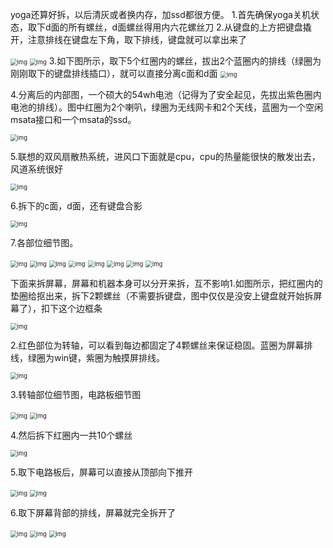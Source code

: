 yoga还算好拆，以后清灰或者换内存，加ssd都很方便。
1.首先确保yoga关机状态，取下d面的所有螺丝，d面螺丝得用内六花螺丝刀
2.从键盘的上方把键盘撬开，注意排线在键盘左下角，取下排线，键盘就可以拿出来了

<img src="https://cdn.jsdelivr.net/gh/Shadowalker1995/images/2020/011633gzu7mghqwphuhvh0.jpg.thumb.jpg" alt="img" style="zoom: 67%;" />

<img src="https://cdn.jsdelivr.net/gh/Shadowalker1995/images/2020/0116346f6arq08iz6t7c70.jpg.thumb.jpg" alt="img" style="zoom:67%;" />
3.如下图所示，取下5个红圈内的螺丝，拔出2个蓝圈内的排线（绿圈为刚刚取下的键盘排线插口），就可以直接分离c面和d面

<img src="https://cdn.jsdelivr.net/gh/Shadowalker1995/images/2020/011634m8ll82hvxh8whvpb.jpg.thumb.jpg" alt="img" style="zoom:67%;" />

4.分离后的内部图，一个硕大的54wh电池（记得为了安全起见，先拔出紫色圈内电池的排线）。图中红圈为2个喇叭，绿圈为无线网卡和2个天线，蓝圈为一个空闲msata接口和一个msata的ssd。

<img src="https://cdn.jsdelivr.net/gh/Shadowalker1995/images/2020/011634qrpjr6c6mlcl54b3.jpg.thumb.jpg" alt="img" style="zoom:67%;" />

5.联想的双风扇散热系统，进风口下面就是cpu，cpu的热量能很快的散发出去，风道系统很好

<img src="https://cdn.jsdelivr.net/gh/Shadowalker1995/images/2020/011635wjphbqkb2hhmzj24.jpg" alt="img" style="zoom:67%;" />

6.拆下的c面，d面，还有键盘合影

<img src="https://cdn.jsdelivr.net/gh/Shadowalker1995/images/2020/011635cptwte4d85msdsmd.jpg.thumb.jpg" alt="img" style="zoom:67%;" />

7.各部位细节图。

<img src="https://cdn.jsdelivr.net/gh/Shadowalker1995/images/2020/011636zbjqfoop5ps3mymb.jpg.thumb.jpg" alt="img" style="zoom:67%;" />

<img src="https://cdn.jsdelivr.net/gh/Shadowalker1995/images/2020/011637ln0bfdbbtzvfn33l.jpg.thumb.jpg" alt="img" style="zoom:67%;" />

<img src="https://cdn.jsdelivr.net/gh/Shadowalker1995/images/2020/011637ghc2cyuc46cwycyx.jpg.thumb.jpg" alt="img" style="zoom:67%;" />

<img src="https://cdn.jsdelivr.net/gh/Shadowalker1995/images/2020/011638dmk4mkkgz9mb099q.jpg.thumb.jpg" alt="img" style="zoom:67%;" />

<img src="https://cdn.jsdelivr.net/gh/Shadowalker1995/images/2020/0116397uacd7rwc7ca0c00.jpg.thumb.jpg" alt="img" style="zoom:67%;" />

<img src="https://cdn.jsdelivr.net/gh/Shadowalker1995/images/2020/011640kmddnmvjeujhuelu.jpg.thumb.jpg" alt="img" style="zoom:67%;" />

<img src="https://cdn.jsdelivr.net/gh/Shadowalker1995/images/2020/011640798qs0dsd9u05usu.jpg.thumb.jpg" alt="img" style="zoom:67%;" />

<img src="https://cdn.jsdelivr.net/gh/Shadowalker1995/images/2020/011641nswjgxwqlfokzihl.jpg.thumb.jpg" alt="img" style="zoom:67%;" />

下面来拆屏幕，屏幕和机器本身可以分开来拆，互不影响1.如图所示，把红圈内的垫圈给抠出来，拆下2颗螺丝（不需要拆键盘，图中仅仅是没安上键盘就开始拆屏幕了），扣下这个边框条

<img src="https://cdn.jsdelivr.net/gh/Shadowalker1995/images/2020/013247k9k48895905s4oyt.jpg.thumb.jpg" alt="img" style="zoom:67%;" />

2.红色部位为转轴，可以看到每边都固定了4颗螺丝来保证稳固。蓝圈为屏幕排线，绿圈为win键，紫圈为触摸屏排线。

<img src="https://cdn.jsdelivr.net/gh/Shadowalker1995/images/2020/013247yys7qe5h50yfss1a.jpg.thumb.jpg" alt="img" style="zoom:67%;" />

3.转轴部位细节图，电路板细节图

<img src="https://cdn.jsdelivr.net/gh/Shadowalker1995/images/2020/013247hdwpc68z8dpozbww.jpg.thumb.jpg" alt="img" style="zoom:67%;" />

<img src="https://cdn.jsdelivr.net/gh/Shadowalker1995/images/2020/013248xp9zz9ln93fj6p59.jpg.thumb.jpg" alt="img" style="zoom:67%;" />

4.然后拆下红圈内一共10个螺丝

<img src="https://cdn.jsdelivr.net/gh/Shadowalker1995/images/2020/013248hc992ppb9y58bbc9.jpg.thumb.jpg" alt="img" style="zoom:67%;" />

5.取下电路板后，屏幕可以直接从顶部向下推开

<img src="https://cdn.jsdelivr.net/gh/Shadowalker1995/images/2020/01324978ni2f5lgyuu85zi.jpg.thumb.jpg" alt="img" style="zoom:67%;" />

<img src="https://cdn.jsdelivr.net/gh/Shadowalker1995/images/2020/013250jc5xdx3c5xdxeicd.jpg.thumb.jpg" alt="img" style="zoom:67%;" />

6.取下屏幕背部的排线，屏幕就完全拆开了

<img src="https://cdn.jsdelivr.net/gh/Shadowalker1995/images/2020/013250nlbiloinn8kiizd5.jpg.thumb.jpg" alt="img" style="zoom:67%;" />

<img src="https://cdn.jsdelivr.net/gh/Shadowalker1995/images/2020/0132514ezvkt86i6im46k8.jpg.thumb.jpg" alt="img" style="zoom:67%;" />

<img src="https://cdn.jsdelivr.net/gh/Shadowalker1995/images/2020/013251c526imxi6p5w60c0.jpg.thumb.jpg" alt="img" style="zoom:67%;" />

